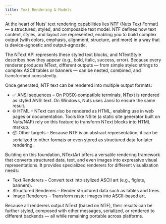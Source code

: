 ```yaml
---
title: Text Rendering & Models
---
```


At the heart of Nuts' text rendering capabilities lies NTF (Nuts Text Format) — a structured, styled, and composable text model.
NTF defines how text content, styles, and layout are represented, enabling you to build complex output (with colors, emphasis, alignment, structure, and more) in a way that is device-agnostic and output-agnostic.

The NText API represents these styled text blocks, and NTextStyle describes how they appear (e.g., bold, italic, success, error). Because every renderer produces NText, different outputs — from simple styled strings to complex ASCII tables or banners — can be nested, combined, and transformed consistently.

Once generated, NTF text can be rendered into multiple output formats:

- ✅ ANSI sequences – On POSIX-compatible terminals, NText is rendered as styled ANSI text. On Windows, Nuts uses Jansi to ensure the same result.
- 🌐 HTML – NText can also be rendered as HTML, enabling use in web pages or documentation. Tools like NSite (a static site generator built on Nuts/NAF) rely on this feature to transform NText blocks into HTML markup.
- 📦 Other targets – Because NTF is an abstract representation, it can be serialized to other formats or even stored as structured data for later rendering.

Building on this foundation, NTextArt offers a versatile rendering framework that converts structured data, text, and even images into expressive visual representations. It provides specialized renderers for different visualization needs:

- Text Renderers – Convert text into stylized ASCII art (e.g., figlets, banners).
- Structured Renderers – Render structured data such as tables and trees.
- Image Renderers – Transform raster images into ASCII-based art.

Because all renderers output NText (based on NTF), their results can be further styled, composed with other messages, serialized, or rendered to different backends — all while remaining portable across platforms.


